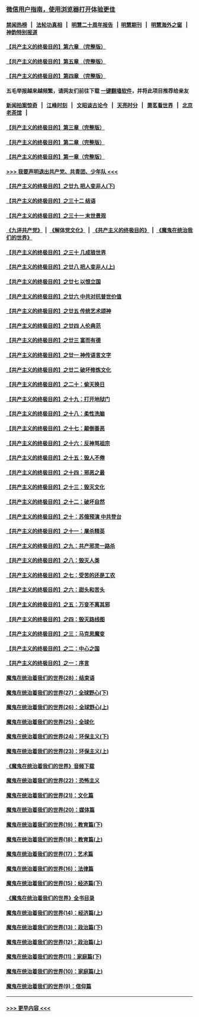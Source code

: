 ### [微信用户指南，使用浏览器打开体验更佳](https://github.com/gfw-breaker/banned-news1/blob/master/indexes/wechat-guide.md?t=0)
#### [禁闻热榜](热点新闻.md?t=0)  &nbsp;&nbsp;|&nbsp;&nbsp; [法轮功真相](https://github.com/gfw-breaker/truth/blob/master/README.md?t=0) &nbsp;&nbsp;|&nbsp;&nbsp; [明慧二十周年报告](https://github.com/gfw-breaker/mh-reports/blob/master/README.md?t=0) &nbsp;&nbsp;|&nbsp;&nbsp;[明慧期刊](https://github.com/gfw-breaker/mh-qikan) &nbsp;&nbsp;|&nbsp;&nbsp; [明慧海外之窗](https://github.com/gfw-breaker/mh-news/blob/master/README.md?t=0) &nbsp;&nbsp;|&nbsp;&nbsp; [神韵特别报道](https://github.com/gfw-breaker/mh-news/blob/master/shenyun.md?t=0)
#### [【共产主义的终极目的】第六章 （完整版）](../pages/nsc422/n11428913.md?t=02051911) 
#### [【共产主义的终极目的】第五章 （完整版）](../pages/nsc422/n11428912.md?t=02051911) 
#### [【共产主义的终极目的】第四章 （完整版）](../pages/nsc422/n11428907.md?t=02051911) 
#### 五毛举报越来越频繁，请网友们前往下载 [一键翻墙软件](https://github.com/gfw-breaker/ssr-accounts)，并将此项目推荐给亲友
#### [新闻拍案惊奇](https://github.com/gfw-breaker/banned-news1/blob/master/pages/link4.md) &nbsp;&nbsp;|&nbsp;&nbsp; [江峰时刻](https://github.com/gfw-breaker/banned-news1/blob/master/pages/link4.md) &nbsp;&nbsp;|&nbsp;&nbsp; [文昭谈古论今](https://github.com/gfw-breaker/banned-news1/blob/master/pages/link4.md) &nbsp;&nbsp;|&nbsp;&nbsp; [天亮时分](https://github.com/gfw-breaker/banned-news1/blob/master/pages/link4.md) &nbsp;&nbsp;|&nbsp;&nbsp; [萧茗看世界](https://github.com/gfw-breaker/banned-news1/blob/master/pages/link4.md) &nbsp;&nbsp;|&nbsp;&nbsp; [北京老茶馆](https://github.com/gfw-breaker/banned-news1/blob/master/pages/link4.md) &nbsp;&nbsp;|&nbsp;&nbsp; 
#### [【共产主义的终极目的】第三章（完整版）](../pages/nsc422/n11428848.md?t=02051911) 
#### [【共产主义的终极目的】第二章（完整版）](../pages/nsc422/n11428831.md?t=02051911) 
#### [【共产主义的终极目的】第一章（完整版）](../pages/nsc422/n11417651.md?t=02051911) 
#### [>>> 我要声明退出共产党、共青团、少年队 <<<](https://github.com/begood0513/goodnews/blob/master/quit/letter.md) 
#### [【共产主义的终极目的】之廿九 把人变非人(下)](../pages/nsc422/n11344140.md?t=02051911) 
#### [【共产主义的终极目的】之三十二 结语](../pages/nsc422/n11360535.md?t=02051911) 
#### [【共产主义的终极目的】之三十一 末世景观](../pages/nsc422/n11351129.md?t=02051911) 
#### [《九评共产党》](https://github.com/begood0513/9ping.md/blob/master/README.md) &nbsp;|&nbsp; [《解体党文化》](../../../../jtdwh.md/blob/master/README.md)  &nbsp;|&nbsp; [《共产主义的终极目的》](../../../../gczydzjmd.md/blob/master/README.md) &nbsp;|&nbsp; [《魔鬼在统治我们的世界》](../../../../mgztzwmdsj.md/blob/master/README.md) 
#### [【共产主义的终极目的】之三十 几成狼世界](../pages/nsc422/n11348280.md?t=02051911) 
#### [【共产主义的终极目的】之廿八 把人变非人(上)](../pages/nsc422/n11340492.md?t=02051911) 
#### [【共产主义的终极目的】之廿七 以恨立国](../pages/nsc422/n11336944.md?t=02051911) 
#### [【共产主义的终极目的】之廿六 中共对抗普世价值](../pages/nsc422/n11324785.md?t=02051911) 
#### [【共产主义的终极目的】之廿五 传统艺术颂神](../pages/nsc422/n11296396.md?t=02051911) 
#### [【共产主义的终极目的】之廿四 人伦典范](../pages/nsc422/n11296397.md?t=02051911) 
#### [【共产主义的终极目的】之廿三 富而有德](../pages/nsc422/n11283598.md?t=02051911) 
#### [【共产主义的终极目的】之廿一 神传语言文字](../pages/nsc422/n11263265.md?t=02051911) 
#### [【共产主义的终极目的】之廿二 破坏修炼文化](../pages/nsc422/n11245728.md?t=02051911) 
#### [【共产主义的终极目的】之二十：偷天换日](../pages/nsc422/n11238846.md?t=02051911) 
#### [【共产主义的终极目的】之十九：打开地狱门](../pages/nsc422/n11206376.md?t=02051911) 
#### [【共产主义的终极目的】之十八：柔性洗脑](../pages/nsc422/n11199994.md?t=02051911) 
#### [【共产主义的终极目的】之十七：颠倒善恶](../pages/nsc422/n11179782.md?t=02051911) 
#### [【共产主义的终极目的】之十六：反神骂祖宗](../pages/nsc422/n11166798.md?t=02051911) 
#### [【共产主义的终极目的】之十五：毁人不倦](../pages/nsc422/n11166792.md?t=02051911) 
#### [【共产主义的终极目的】之十四：邪恶之最](../pages/nsc422/n11150249.md?t=02051911) 
#### [【共产主义的终极目的】之十三：毁灭文化](../pages/nsc422/n11135227.md?t=02051911) 
#### [【共产主义的终极目的】之十二：破坏自然](../pages/nsc422/n11135214.md?t=02051911) 
#### [【共产主义的终极目的】之十：苏俄预演 中共登台](../pages/nsc422/n11118424.md?t=02051911) 
#### [【共产主义的终极目的】之十一：屠杀精英](../pages/nsc422/n11118442.md?t=02051911) 
#### [【共产主义的终极目的】之九：共产邪灵一路杀](../pages/nsc422/n11114139.md?t=02051911) 
#### [【共产主义的终极目的】之八：毁灭人类](../pages/nsc422/n11108503.md?t=02051911) 
#### [【共产主义的终极目的】之七：受苦的还是工农](../pages/nsc422/n11101809.md?t=02051911) 
#### [【共产主义的终极目的】之六：甜头和苦头](../pages/nsc422/n11096971.md?t=02051911) 
#### [【共产主义的终极目的】之五：万变不离其邪](../pages/nsc422/n11091285.md?t=02051911) 
#### [【共产主义的终极目的】之四：毁灭路线图](../pages/nsc422/n11086284.md?t=02051911) 
#### [【共产主义的终极目的】之三：马克思魔变](../pages/nsc422/n11061941.md?t=02051911) 
#### [【共产主义的终极目的】之二：中心之国](../pages/nsc422/n11047728.md?t=02051911) 
#### [【共产主义的终极目的】之一：序言](../pages/nsc422/n11086077.md?t=02051911) 
#### [魔鬼在统治着我们的世界(28)：结束语](../pages/nsc422/n10936246.md?t=02051911) 
#### [魔鬼在统治着我们的世界(27)：全球野心(下)](../pages/nsc422/n10928319.md?t=02051911) 
#### [魔鬼在统治着我们的世界(26)：全球野心(上)](../pages/nsc422/n10900318.md?t=02051911) 
#### [魔鬼在统治着我们的世界(25)：全球化](../pages/nsc422/n10788205.md?t=02051911) 
#### [魔鬼在统治着我们的世界(24)：环保主义(下)](../pages/nsc422/n10695307.md?t=02051911) 
#### [魔鬼在统治着我们的世界(23)：环保主义(上)](../pages/nsc422/n10688613.md?t=02051911) 
#### [《魔鬼在统治着我们的世界》音频下载](../pages/nsc422/n10635553.md?t=02051911) 
#### [魔鬼在统治着我们的世界(22)：恐怖主义](../pages/nsc422/n10614727.md?t=02051911) 
#### [魔鬼在统治着我们的世界(21)：文化篇](../pages/nsc422/n10597706.md?t=02051911) 
#### [魔鬼在统治着我们的世界(20)：媒体篇](../pages/nsc422/n10586579.md?t=02051911) 
#### [魔鬼在统治着我们的世界(19)：教育篇(下)](../pages/nsc422/n10564808.md?t=02051911) 
#### [魔鬼在统治着我们的世界(18)：教育篇(上)](../pages/nsc422/n10526970.md?t=02051911) 
#### [魔鬼在统治着我们的世界(17)：艺术篇](../pages/nsc422/n10499093.md?t=02051911) 
#### [魔鬼在统治着我们的世界(16)：法律篇](../pages/nsc422/n10485969.md?t=02051911) 
#### [魔鬼在统治着我们的世界(15)：经济篇(下)](../pages/nsc422/n10469975.md?t=02051911) 
#### [《魔鬼在统治着我们的世界》全书目录](../pages/nsc422/n10464261.md?t=02051911) 
#### [魔鬼在统治着我们的世界(14)：经济篇(上)](../pages/nsc422/n10457370.md?t=02051911) 
#### [魔鬼在统治着我们的世界(13)：政治篇(下)](../pages/nsc422/n10448270.md?t=02051911) 
#### [魔鬼在统治着我们的世界(12)：政治篇(上)](../pages/nsc422/n10444576.md?t=02051911) 
#### [魔鬼在统治着我们的世界(11)：家庭篇(下)](../pages/nsc422/n10440961.md?t=02051911) 
#### [魔鬼在统治着我们的世界(10)：家庭篇(上)](../pages/nsc422/n10435448.md?t=02051911) 
#### [魔鬼在统治着我们的世界(9)：信仰篇](../pages/nsc422/n10432159.md?t=02051911) 

----
#### [ >>> 更早内容 <<< ](../indexes/nsc422-earlier.md)
